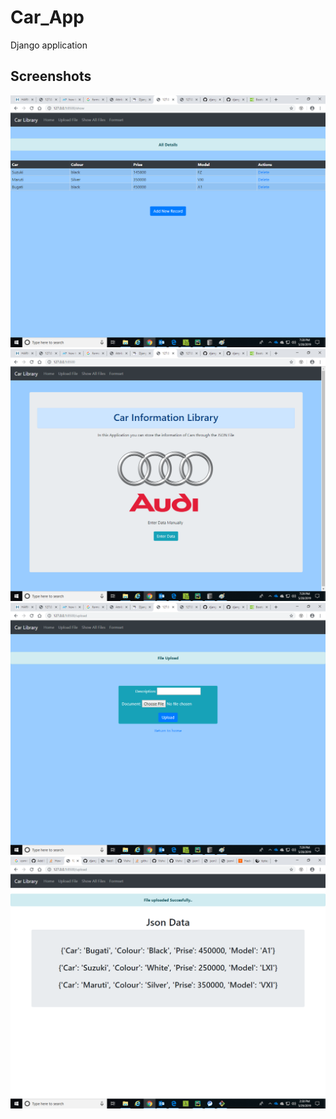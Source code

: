# Car_App
Django application 

## Screenshots

![](https://raw.githubusercontent.com/Vishal-Ubale2121/Car_App/assets/json1.png)
![](https://raw.githubusercontent.com/Vishal-Ubale2121/Car_App/assets/json3.png)
![](https://raw.githubusercontent.com/Vishal-Ubale2121/Car_App/assets/json4.png)
![](https://raw.githubusercontent.com/Vishal-Ubale2121/Car_App/assets/json5.png)
